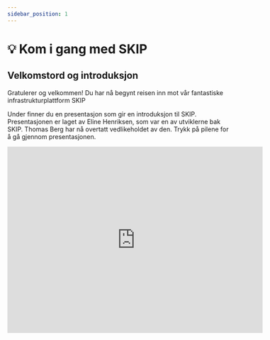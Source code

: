 ```yaml
---
sidebar_position: 1
---
```


# 💡 Kom i gang med SKIP

## Velkomstord og introduksjon

Gratulerer og velkommen! Du har nå begynt reisen inn mot vår fantastiske infrastrukturplattform SKIP

Under finner du en presentasjon som gir en introduksjon til SKIP. Presentasjonen er laget av Eline Henriksen, som var en av
utviklerne bak SKIP. Thomas Berg har nå overtatt vedlikeholdet av den. Trykk på pilene for å gå gjennom presentasjonen.

<div style={{ display: 'flex', justifyContent: 'center' }}>
  <iframe src="https://slides.com/thomasber/intro-til-skip/embed/" width="576" height="420" title="Intro til SKIP" scrolling="no" frameBorder="0" allowFullScreen></iframe>
</div>

